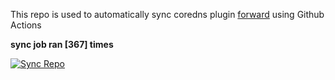 This repo is used to automatically sync coredns plugin [forward](https://github.com/QZLin/forward) using Github Actions

**sync job ran [367] times**

[![Sync Repo](https://github.com/QZLin/coredns-extract/actions/workflows/sync.yaml/badge.svg)](https://github.com/QZLin/coredns-extract/actions/workflows/sync.yaml)
